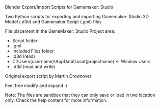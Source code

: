 Blender Export/Import Scripts for Gamemaker: Studio

Two Python scripts for exporting and importing Gamemaker: Studio 3D Model (.d3d) and Gamemaker Script (.gml) files

File placement in the GameMaker: Studio Project area:
 * Script folder:
  * .gml
 * Included Files folder:
  * .d3d (read)
 * C:\Users\{username}\AppData\Local\{projectname} <- Window Users.
  * .d3d (read and write)
  
Original export script by Martin Crownover

Feel free modify and expand :)

Note: The files are sandbox that they can only save or load in two location only. Check the help content for more information.